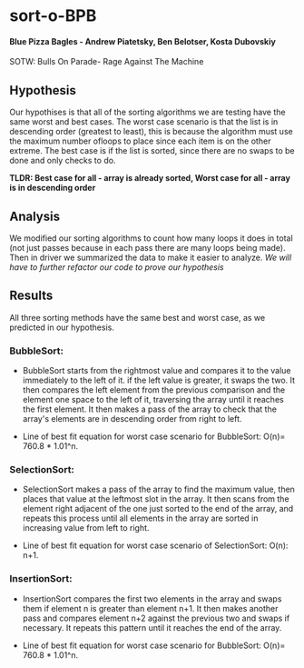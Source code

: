 # sort-o-BPB

#### Blue Pizza Bagles - Andrew Piatetsky, Ben Belotser, Kosta Dubovskiy

SOTW: Bulls On Parade- Rage Against The Machine

## Hypothesis

Our hypothises is that all of the sorting algorithms we are testing have the same worst and best cases. The worst case scenario is that the list is in descending order (greatest to least), this is because the algorithm must use the maximum number ofloops to place since each item is on the other extreme. The best case is if the list is sorted, since there are no swaps to be done and only checks to do. 

**TLDR: Best case for all - array is already sorted, Worst case for all - array is in descending order**


## Analysis

We modified our sorting algorithms to count how many loops it does in total (not just passes because in each pass there are many loops being made). Then in driver we summarized the data to make it easier to analyze. *We will have to further refactor our code to prove our hypothesis*

## Results

All three sorting methods have the same best and worst case, as we predicted in our hypothesis.

### BubbleSort:

* BubbleSort starts from the rightmost value and compares it to the value immediately to the left of it. if the left value is greater, it swaps the two. It then compares the left element from the previous comparison and the element one space to the left of it, traversing the array until it reaches the first element. It then makes a pass of the array to check that the array's elements are in descending order from right to left.

* Line of best fit equation for worst case scenario for BubbleSort: O(n)= 760.8 * 1.01^n.

### SelectionSort:

* SelectionSort makes a pass of the array to find the maximum value, then places that value at the leftmost slot in the array. It then scans from the element right adjacent of the one just sorted to the end of the array, and repeats this process until all elements in the array are sorted in increasing value from left to right.

* Line of best fit equation for worst case scenario of SelectionSort: O(n): n+1.

### InsertionSort:

* InsertionSort compares the first two elements in the array and swaps them if element n is greater than element n+1. It then makes another pass and compares element n+2 against the previous two and swaps if necessary. It repeats this pattern until it reaches the end of the array.

* Line of best fit equation for worst case scenario for BubbleSort: O(n)= 760.8 * 1.01^n.
 
 

